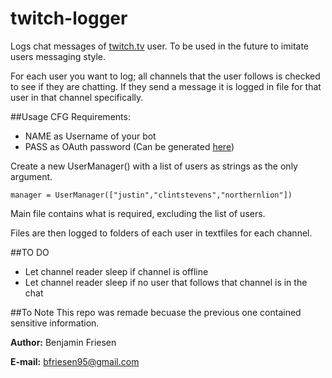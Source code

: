 # twitch-logger
Logs chat messages of [twitch.tv](twitch.tv) user. To be used in the future to imitate users messaging style.

For each user you want to log; all channels that the user follows is checked to see if they are chatting. If they send a message it is logged in file for that user in that channel specifically.

##Usage
CFG Requirements:

* NAME as Username of your bot
* PASS as OAuth password (Can be generated [here](https://twitchapps.com/tmi/))

Create a new UserManager() with a list of users as strings as the only argument.

```
manager = UserManager(["justin","clintstevens","northernlion"])
```

Main file contains what is required, excluding the list of users.

Files are then logged to folders of each user in textfiles for each channel.

##TO DO

* Let channel reader sleep if channel is offline
* Let channel reader sleep if no user that follows that channel is in the chat

##To Note
This repo was remade becuase the previous one contained sensitive information.

**Author:** Benjamin Friesen

**E-mail:** bfriesen95@gmail.com
